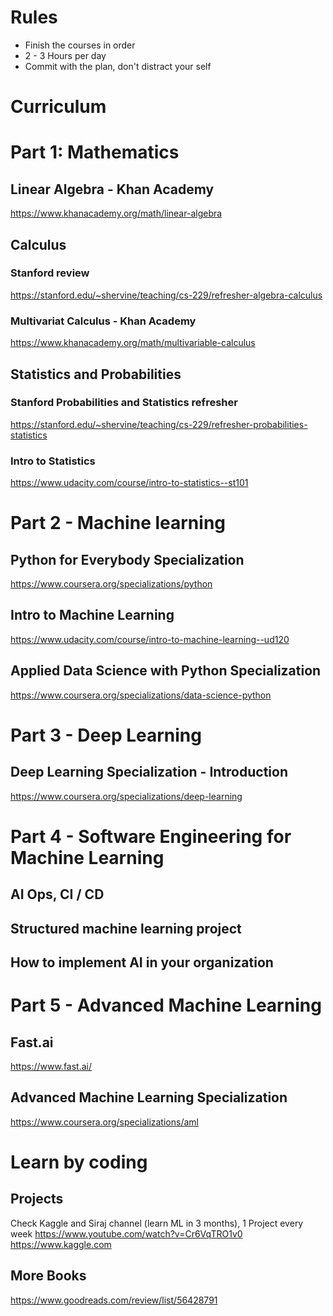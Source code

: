 # Rules
- Finish the courses in order
- 2 - 3 Hours per day
- Commit with the plan, don't distract your self

# Curriculum


# Part 1: Mathematics

## Linear Algebra - Khan Academy
https://www.khanacademy.org/math/linear-algebra

## Calculus
### Stanford review
https://stanford.edu/~shervine/teaching/cs-229/refresher-algebra-calculus
### Multivariat Calculus - Khan Academy
https://www.khanacademy.org/math/multivariable-calculus

## Statistics and Probabilities
### Stanford Probabilities and Statistics refresher
https://stanford.edu/~shervine/teaching/cs-229/refresher-probabilities-statistics

### Intro to Statistics
https://www.udacity.com/course/intro-to-statistics--st101


# Part 2 - Machine learning
## Python for Everybody Specialization
https://www.coursera.org/specializations/python

## Intro to Machine Learning
https://www.udacity.com/course/intro-to-machine-learning--ud120

## Applied Data Science with Python Specialization
https://www.coursera.org/specializations/data-science-python


# Part 3 - Deep Learning
## Deep Learning Specialization - Introduction
https://www.coursera.org/specializations/deep-learning


# Part 4 - Software Engineering for Machine Learning
## AI Ops, CI / CD 
## Structured machine learning project
## How to implement AI in your organization


# Part 5 - Advanced Machine Learning
## Fast.ai
https://www.fast.ai/
## Advanced Machine Learning Specialization
https://www.coursera.org/specializations/aml


# Learn by coding
## Projects
Check Kaggle and Siraj channel (learn ML in 3 months), 1 Project every week
https://www.youtube.com/watch?v=Cr6VqTRO1v0
https://www.kaggle.com

## More Books
https://www.goodreads.com/review/list/56428791
